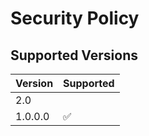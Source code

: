 # Security Policy

## Supported Versions

| Version | Supported          |
| ------- | ------------------ |
| 2.0     |                    |
| 1.0.0.0   | :white_check_mark: |
